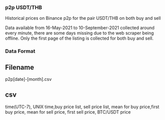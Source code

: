 ### p2p USDT/THB

Historical prices on Binance p2p for the pair USDT/THB on both buy and sell

Data available from 16-May-2021 to 10-September-2021 collected around every minute, there are some days missing due to the web scraper being offline.
Only the first page of the listing is collected for both buy and sell.

### Data Format
## Filename
p2p[date]-[month].csv
## csv
time(UTC-7), UNIX time,buy price list, sell price list, mean for buy price,first buy price, mean for sell price, first sell price, BTC/USDT price
